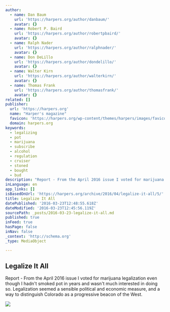 ```yaml
---
author:
  - name: Dan Baum
    url: 'https://harpers.org/author/danbaum/'
    avatar: {}
  - name: Robert P. Baird
    url: 'https://harpers.org/author/robertpbaird/'
    avatar: {}
  - name: Ralph Nader
    url: 'https://harpers.org/author/ralphnader/'
    avatar: {}
  - name: Don DeLillo
    url: 'https://harpers.org/author/dondelillo/'
    avatar: {}
  - name: Walter Kirn
    url: 'https://harpers.org/author/walterkirn/'
    avatar: {}
  - name: Thomas Frank
    url: 'https://harpers.org/author/thomasfrank/'
    avatar: {}
related: []
publisher:
  url: 'https://harpers.org'
  name: "Harper's magazine"
  favicon: 'https://harpers.org/wp-content/themes/harpers/images/favicon.ico'
  domain: harpers.org
keywords:
  - legalizing
  - pot
  - marijuana
  - subscribe
  - alcohol
  - regulation
  - cruiser
  - stoned
  - bought
  - bud
description: "Report - From the April 2016 issue I voted for marijuana legalization even though I hadn't smoked pot in years and wasn't much interested in doing so. Legalization seemed a sensible political and economic measure, and a way to distinguish Colorado as a progressive beacon of the West."
inLanguage: en
app_links: []
isBasedOnUrl: 'https://harpers.org/archive/2016/04/legalize-it-all/5/'
title: Legalize It All
datePublished: '2016-03-23T12:48:55.618Z'
dateModified: '2016-03-23T12:45:56.119Z'
sourcePath: _posts/2016-03-23-legalize-it-all.md
published: true
inFeed: true
hasPage: false
inNav: false
_context: 'http://schema.org'
_type: MediaObject

---
```

<article style=""><h1>Legalize It All</h1><p>Report - From the April 2016 issue I voted for marijuana legalization even though I hadn't smoked pot in years and wasn't much interested in doing so. Legalization seemed a sensible political and economic measure, and a way to distinguish Colorado as a progressive beacon of the West.</p><img src="https://harpers.org/wp-content/themes/harpers/images/footerLogo.png" /></article>